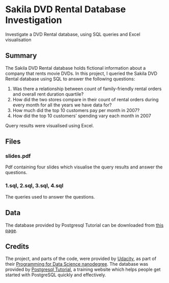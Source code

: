 # Sakila DVD Rental Database Investigation

Investigate a DVD Rental database, using SQL queries and Excel visualisation

## Summary

The Sakila DVD Rental database holds fictional information about a company that rents movie DVDs. In this project, I queried the Sakila DVD Rental database using SQL to answer the following questions:

1. Was there a relationship between count of family-friendly rental orders and overall rent duration quartile?
2. How did the two stores compare in their count of rental orders during every month for all the years we have data for?
3. How much did the top 10 customers pay per month in 2007?
4. How did the top 10 customers’ spending vary each month in 2007

Query results were visualised using Excel.

## Files

### slides.pdf

Pdf containing four slides which visualise the query results and answer the questions.

### 1.sql, 2.sql, 3.sql, 4.sql

The queries used to answer the questions.

## Data

The database provided by Postgresql Tutorial can be downloaded from [this page](https://www.postgresqltutorial.com/postgresql-sample-database/).

## Credits
The project, and parts of the code, were provided by [Udacity](https://www.udacity.com), as part of their [Programming for Data Science nanodegree](https://www.udacity.com/course/programming-for-data-science-nanodegree--nd104). The database was provided by [Postgresql Tutorial](https://www.postgresqltutorial.com/postgresql-sample-database/), a training website which helps people get started with PostgreSQL quickly and effectively.

